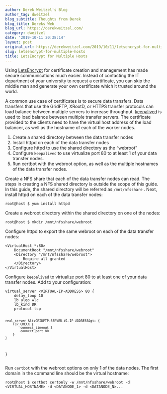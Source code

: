 ```yaml
---
author: Derek Weitzel's Blog
author_tag: dweitzel
blog_subtitle: Thoughts from Derek
blog_title: Dereks Web
blog_url: https://derekweitzel.com/
category: dweitzel
date: '2019-10-11 20:38:14'
layout: post
original_url: https://derekweitzel.com/2019/10/11/letsencrypt-for-multiple-hosts/
slug: letsencrypt-for-multiple-hosts
title: LetsEncrypt for Multiple Hosts
---
```


<p>Using <a href="https://letsencrypt.org/">LetsEncrypt</a> for certificate creation and management has made secure communications much easier.  Instead of contacting the IT department of your university to request a certificate, you can skip the middle man and generate your own certificate which it trusted around the world.</p>


<p>A common use case of certificates is to secure data transfers.  Data transfers that use the GridFTP, XRootD, or HTTPS transfer protocols can load balance between multiple servers to increase throughput.  <a href="https://www.keepalived.org/">keepalived</a> is used to load balance between multiple transfer servers.  The certificate provided to the clients need to have the virtual host address of the load balancer, as well as the hostname of each of the worker nodes.</p>


<ol>
  <li>Create a shared directory between the data transfer nodes</li>
  <li>Install httpd on each of the data transfer nodes</li>
  <li>Configure httpd to use the shared directory as the “webroot”</li>
  <li>Configure <code class="language-plaintext highlighter-rouge">keepalived</code> to use virtualize port 80 to at least 1 of your data transfer nodes.</li>
  <li>Run certbot with the webroot option, as well as the multiple hostnames of the data transfer nodes.</li>
</ol>

<p>Create a NFS share that each of the data transfer nodes can read.  The steps in creating a NFS shared directory is outside the scope of this guide.  In this guide, the shared directory will be referred as <code class="language-plaintext highlighter-rouge">/mnt/nfsshare</code> . Next, install httpd on each of the data transfer nodes:</p>


<div class="language-plaintext highlighter-rouge"><div class="highlight"><pre class="highlight"><code>root@host $ yum install httpd
</code></pre></div>
</div>


<p>Create a webroot directory within the shared directory on one of the nodes:</p>


<div class="language-plaintext highlighter-rouge"><div class="highlight"><pre class="highlight"><code>root@host $ mkdir /mnt/nfsshare/webroot
</code></pre></div>
</div>


<p>Configure httpd to export the same webroot on each of the data transfer nodes:</p>


<div class="language-plaintext highlighter-rouge"><div class="highlight"><pre class="highlight"><code>&lt;VirtualHost *:80&gt;
    DocumentRoot "/mnt/nfsshare/webroot"
    &lt;Directory "/mnt/nfsshare/webroot"&gt;
        Require all granted
    &lt;/Directory&gt;
&lt;/VirtualHost&gt;
</code></pre></div>
</div>


<p>Configure <code class="language-plaintext highlighter-rouge">keepalived</code> to virtualize port 80 to at least one of your data transfer nodes.
Add to your configuration:</p>


<div class="language-plaintext highlighter-rouge"><div class="highlight"><pre class="highlight"><code>virtual_server &lt;VIRTUAL-IP-ADDRESS&gt; 80 {
    delay_loop 10
    lb_algo wlc
    lb_kind DR
    protocol tcp

    real_server &lt;GRIDFTP-SERVER-#1-IP ADDRESS&gt; {
        TCP_CHECK {
            connect_timeout 3
            connect_port 80
        }
    }
}
</code></pre></div>
</div>


<p>Run <code class="language-plaintext highlighter-rouge">certbot</code> with the webroot options on only 1 of the data nodes.  The first domain in the command line should be the virtual hostname:</p>


<div class="language-plaintext highlighter-rouge"><div class="highlight"><pre class="highlight"><code>root@host $ certbot certonly -w /mnt/nfsshare/webroot -d &lt;VIRTUAL_HOSTNAME&gt; -d &lt;DATANODE_1&gt; -d &lt;DATANODE_N&gt;...
</code></pre></div>
</div>